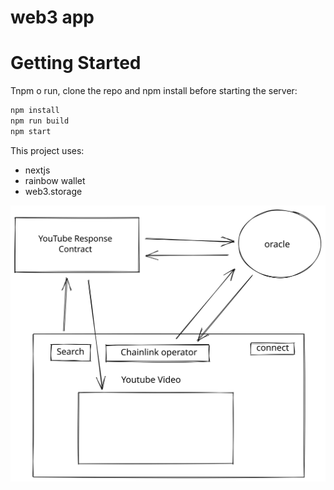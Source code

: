 # web3 app

# Getting Started

Tnpm o run, clone the repo and npm install before starting the server:
```bash
npm install
npm run build
npm start
```

This project uses:
- nextjs
- rainbow wallet
- web3.storage
<!-- 
# to upload files to ipfd using web3-storage w3up
$ npm install -g @web3-storage/w3up-cli 
$ w3up id && w3up register meek10x@gmail.com && w3up whoami && w3up list 
$ w3up upload ~/Desktop/portfolio_oct_2022.pdf 
 -->

![Youtube Api](./public/youtube-api-oracle.svg)